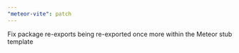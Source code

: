 ```yaml
---
"meteor-vite": patch
---
```


Fix package re-exports being re-exported once more within the Meteor stub template
